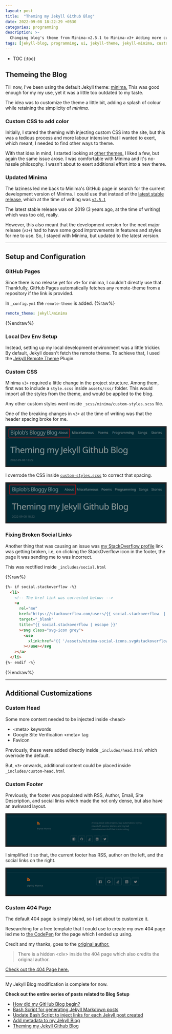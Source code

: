 ```yaml
---
layout: post
title:  "Theming my Jekyll Github Blog"
date: 2022-09-08 18:22:29 +0530
categories: programming
description: >-
  Changing blog's theme from Minima-v2.5.1 to Minima-v3+ Adding more customizations to head, footer, 404 page.
tags: [jekyll-blog, programming, ui, jekyll-theme, jekyll-minima, customization]
---
```


<style type='text/css'>#markdown-toc::before{content:'Table of Contents';font-weight:700}#markdown-toc{border:3px solid #aaa;padding:1.5em;margin-left:0;display:inline-block}</style>

* TOC
{:toc}

## Themeing the Blog

Till now, I've been using the default Jekyll theme: [minima.](https://github.com/jekyll/minima) This was good enough for my my use, yet it was a little too outdated to my taste.

The idea was to customize the theme a little bit, adding a splash of colour while retaining the simplicity of _minima._

### Custom CSS to add color

Initially, I stared the theming with injecting custom CSS into the site, but this was a tedious process and more labour intensive that I wanted to exert, which meant, I needed to find other ways to theme.

With that idea in mind, I started looking at [other themes.](http://jekyllthemes.org/) I liked a few, but again the same issue arose. I was comfortable with Minima and it's no-hassle philosophy. I wasn't about to exert additional effort into a new theme.

### Updated Minima

The laziness led me back to Minima's GitHub page in search for the current development version of Minima. I could use that instead of the [latest stable release,](https://github.com/jekyll/minima/releases) which at the time of writing was [`v2.5.1`](https://github.com/jekyll/minima/releases/tag/v2.5.1)

The latest stable release was on 2019 (3 years ago, at the time of writing) which was too old, really.

However, this also meant that the development version for the next major release (`v3+`) had to have some good improvements in features and styles for me to use. So, I stayed with Minima, but updated to the latest version.

---

## Setup and Configuration

### GitHub Pages

Since there is no release yet for `v3+` for minima, I couldn't directly use that. Thankfully, GitHub Pages automatically fetches any remote-theme from a repository if the link is provided.

In `_config.yml` the `remote-theme` is added.
{%raw%}

```yaml
remote_theme: jekyll/minima
```

{%endraw%}

### Local Dev Env Setup

Instead, setting up my local development environment was a little trickier. By default, Jekyll doesn't fetch the remote theme. To achieve that, I used the [Jekyll Remote Theme](https://github.com/benbalter/jekyll-remote-theme) Plugin.

### Custom CSS

Minima `v3+` required a little change in the project structure. Among them, first was to include a `style.scss` inside `assets/css/` folder. This would import all the styles from the theme, and would be applied to the blog.

Any other custom styles went inside `_scss/minima/custom-styles.scss` file.

One of the breaking changes in `v3+` at the time of writing was that the header spacing broke for me.

![Minima v3+ Header Spacing Broken](/assets/img/08-09-2022-header-spacing-broken.png)

I overrode the CSS inside [`custom-styles.scss`](https://github.com/biplobmanna/biplobmanna.github.io/blob/main/_sass/minima/custom-styles.scss) to correct that spacing.

![Minima v3+ Header Spacing Fixed](/assets/img/08-09-2022-header-spacing-fixed.png)

### Fixing Broken Social Links

Another thing that was causing an issue was [my StackOverflow profile](https://stackoverflow.com/users/5791214/biplobmanna) link was getting broken, i.e, on clicking the StackOverflow icon in the footer, the page it was sending me to was incorrect.

This was rectified inside `_includes/social.html`

{%raw%}

```html
{%- if social.stackoverflow -%}
  <li>
    <!-- The href link was corrected below: -->
    <a
      rel="me"
      href="https://stackoverflow.com/users/{{ social.stackoverflow  | escape }}"
      target="_blank"
      title="{{ social.stackoverflow | escape }}"
      ><svg class="svg-icon grey">
        <use
          xlink:href="{{ '/assets/minima-social-icons.svg#stackoverflow' | relative_url }}"
        ></use></svg
    ></a>
  </li>
{%- endif -%}
```

{%endraw%}

---

## Additional Customizations

### Custom Head

Some more content needed to be injected inside \<head\>

* \<meta\> keywords
* Google Site Verification \<meta\> tag
* Favicon

Previously, these were added directly inside `_includes/head.html` which overrode the default.

But, `v3+` onwards, additional content could be placed inside `_includes/custom-head.html`

### Custom Footer

Previously, the footer was populated with RSS, Author, Email, Site Description, and social links which made the not only dense, but also have an awkward layout.

![Old Footer](/assets/img/08-09-2022-old-footer.png)

I simplified it so that, the current footer has RSS, author on the left, and the social links on the right.

![New Footer](/assets/img/08-09-2022-new-footer.png)

### Custom 404 Page

The default 404 page is simply bland, so I set about to customize it.

Researching for a free template that I could use to create my own 404 page led me to [the CodePen](https://codepen.io/arman_bag/pen/GbMGVG) for the page which I ended up using.

Credit and my thanks, goes to the [original author.](https://codepen.io/arman_bag)

> There is a hidden \<div\> inside the 404 page which also credits the original author.

[Check out the 404 Page here.](https://biplobmanna.github.io/404)

---

My Jekyll Blog modification is complete for now.

**Check out the entire series of posts related to Blog Setup**

* [How did my GitHub Blog begin?](https://biplobmanna.github.io/programming/2022/09/06/how-did-my-github-blog-begin.html)
* [Bash Script for generating Jekyll Markdown posts](https://biplobmanna.github.io/programming/2022/09/06/bash-script-for-generating-jekyll-markdown-posts.html)
* [Update Bash Script to inject links for each Jekyll post created](https://biplobmanna.github.io/programming/2022/09/06/update-bash-script-to-inject-links-for-each-jekyll-post-created.html)
* [Add metadata to my Jekyll Blog](https://biplobmanna.github.io/programming/2022/09/07/add-metadata-to-my-jekyll-blog.html)
* [Theming my Jekyll Github Blog](https://biplobmanna.github.io/programming/2022/09/08/theming-my-jekyll-github-blog.html)
